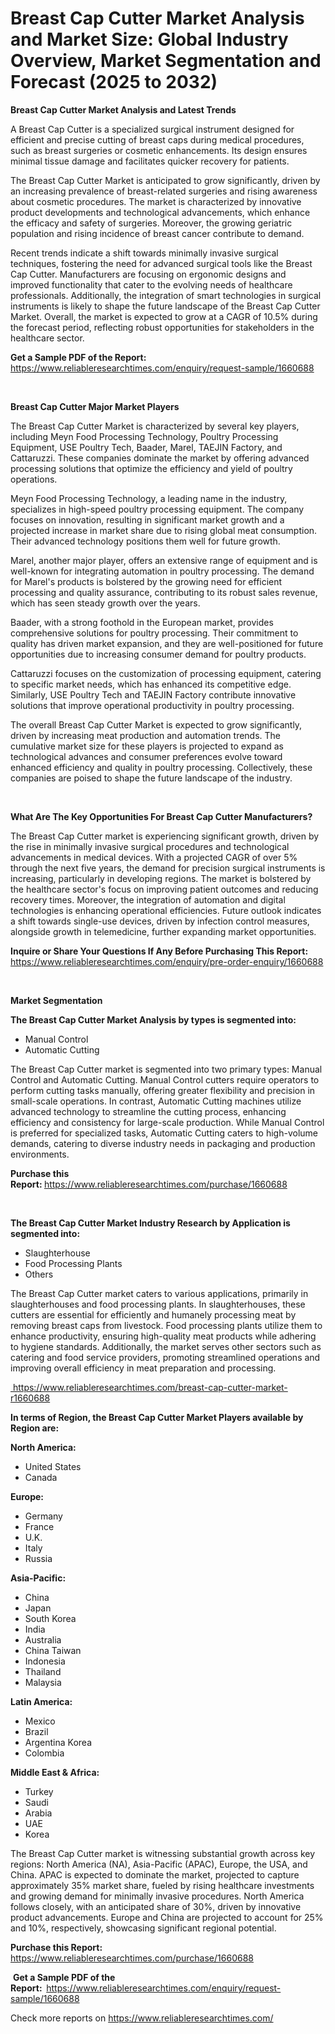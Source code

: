 <p><h1>Breast Cap Cutter Market Analysis and Market Size: Global Industry Overview, Market Segmentation and Forecast (2025 to 2032)</h1></p><p><strong>Breast Cap Cutter Market Analysis and Latest Trends</strong></p>
<p><p>A Breast Cap Cutter is a specialized surgical instrument designed for efficient and precise cutting of breast caps during medical procedures, such as breast surgeries or cosmetic enhancements. Its design ensures minimal tissue damage and facilitates quicker recovery for patients.</p><p>The Breast Cap Cutter Market is anticipated to grow significantly, driven by an increasing prevalence of breast-related surgeries and rising awareness about cosmetic procedures. The market is characterized by innovative product developments and technological advancements, which enhance the efficacy and safety of surgeries. Moreover, the growing geriatric population and rising incidence of breast cancer contribute to demand.</p><p>Recent trends indicate a shift towards minimally invasive surgical techniques, fostering the need for advanced surgical tools like the Breast Cap Cutter. Manufacturers are focusing on ergonomic designs and improved functionality that cater to the evolving needs of healthcare professionals. Additionally, the integration of smart technologies in surgical instruments is likely to shape the future landscape of the Breast Cap Cutter Market. Overall, the market is expected to grow at a CAGR of 10.5% during the forecast period, reflecting robust opportunities for stakeholders in the healthcare sector.</p></p>
<p><strong>Get a Sample PDF of the Report:&nbsp;</strong> <a href="https://www.reliableresearchtimes.com/enquiry/request-sample/1660688?utm_campaign=2237&utm_medium=2&utm_source=Github&utm_content=ia&utm_term=29032025&utm_id=breast-cap-cutter">https://www.reliableresearchtimes.com/enquiry/request-sample/1660688</a></p>
<p>&nbsp;</p>
<p><strong>Breast Cap Cutter Major Market Players</strong></p>
<p><p>The Breast Cap Cutter Market is characterized by several key players, including Meyn Food Processing Technology, Poultry Processing Equipment, USE Poultry Tech, Baader, Marel, TAEJIN Factory, and Cattaruzzi. These companies dominate the market by offering advanced processing solutions that optimize the efficiency and yield of poultry operations.</p><p>Meyn Food Processing Technology, a leading name in the industry, specializes in high-speed poultry processing equipment. The company focuses on innovation, resulting in significant market growth and a projected increase in market share due to rising global meat consumption. Their advanced technology positions them well for future growth.</p><p>Marel, another major player, offers an extensive range of equipment and is well-known for integrating automation in poultry processing. The demand for Marel's products is bolstered by the growing need for efficient processing and quality assurance, contributing to its robust sales revenue, which has seen steady growth over the years.</p><p>Baader, with a strong foothold in the European market, provides comprehensive solutions for poultry processing. Their commitment to quality has driven market expansion, and they are well-positioned for future opportunities due to increasing consumer demand for poultry products.</p><p>Cattaruzzi focuses on the customization of processing equipment, catering to specific market needs, which has enhanced its competitive edge. Similarly, USE Poultry Tech and TAEJIN Factory contribute innovative solutions that improve operational productivity in poultry processing.</p><p>The overall Breast Cap Cutter Market is expected to grow significantly, driven by increasing meat production and automation trends. The cumulative market size for these players is projected to expand as technological advances and consumer preferences evolve toward enhanced efficiency and quality in poultry processing. Collectively, these companies are poised to shape the future landscape of the industry.</p></p>
<p>&nbsp;</p>
<p><strong>What Are The Key Opportunities For Breast Cap Cutter Manufacturers?</strong></p>
<p><p>The Breast Cap Cutter market is experiencing significant growth, driven by the rise in minimally invasive surgical procedures and technological advancements in medical devices. With a projected CAGR of over 5% through the next five years, the demand for precision surgical instruments is increasing, particularly in developing regions. The market is bolstered by the healthcare sector's focus on improving patient outcomes and reducing recovery times. Moreover, the integration of automation and digital technologies is enhancing operational efficiencies. Future outlook indicates a shift towards single-use devices, driven by infection control measures, alongside growth in telemedicine, further expanding market opportunities.</p></p>
<p><strong>Inquire or Share Your Questions If Any Before Purchasing This Report:</strong> <a href="https://www.reliableresearchtimes.com/enquiry/pre-order-enquiry/1660688?utm_campaign=2237&utm_medium=2&utm_source=Github&utm_content=ia&utm_term=29032025&utm_id=breast-cap-cutter">https://www.reliableresearchtimes.com/enquiry/pre-order-enquiry/1660688</a></p>
<p>&nbsp;</p>
<p><strong>Market Segmentation</strong></p>
<p><strong>The Breast Cap Cutter Market Analysis by types is segmented into:</strong></p>
<p><ul><li>Manual Control</li><li>Automatic Cutting</li></ul></p>
<p><p>The Breast Cap Cutter market is segmented into two primary types: Manual Control and Automatic Cutting. Manual Control cutters require operators to perform cutting tasks manually, offering greater flexibility and precision in small-scale operations. In contrast, Automatic Cutting machines utilize advanced technology to streamline the cutting process, enhancing efficiency and consistency for large-scale production. While Manual Control is preferred for specialized tasks, Automatic Cutting caters to high-volume demands, catering to diverse industry needs in packaging and production environments.</p></p>
<p><strong>Purchase this Report:&nbsp;</strong><a href="https://www.reliableresearchtimes.com/purchase/1660688?utm_campaign=2237&utm_medium=2&utm_source=Github&utm_content=ia&utm_term=29032025&utm_id=breast-cap-cutter">https://www.reliableresearchtimes.com/purchase/1660688</a></p>
<p>&nbsp;</p>
<p><strong>The Breast Cap Cutter Market Industry Research by Application is segmented into:</strong></p>
<p><ul><li>Slaughterhouse</li><li>Food Processing Plants</li><li>Others</li></ul></p>
<p><p>The Breast Cap Cutter market caters to various applications, primarily in slaughterhouses and food processing plants. In slaughterhouses, these cutters are essential for efficiently and humanely processing meat by removing breast caps from livestock. Food processing plants utilize them to enhance productivity, ensuring high-quality meat products while adhering to hygiene standards. Additionally, the market serves other sectors such as catering and food service providers, promoting streamlined operations and improving overall efficiency in meat preparation and processing.</p></p>
<p><a href="https://www.reliableresearchtimes.com/breast-cap-cutter-market-r1660688?utm_campaign=2237&utm_medium=2&utm_source=Github&utm_content=ia&utm_term=29032025&utm_id=breast-cap-cutter">&nbsp;https://www.reliableresearchtimes.com/breast-cap-cutter-market-r1660688</a></p>
<p><strong>In terms of Region, the Breast Cap Cutter Market Players available by Region are:</strong></p>
<p>
    <p> <strong> North America: </strong>
        <ul>
            <li>United States</li>
            <li>Canada</li>
        </ul>
        </p> 
    <p> <strong> Europe: </strong>
        <ul>
            <li>Germany</li>
            <li>France</li>
            <li>U.K.</li>
            <li>Italy</li>
            <li>Russia</li>
        </ul>
        </p> 
    <p> <strong> Asia-Pacific: </strong>
        <ul>
            <li>China</li>
            <li>Japan</li>
            <li>South Korea</li>
            <li>India</li>
            <li>Australia</li>
            <li>China Taiwan</li>
            <li>Indonesia</li>
            <li>Thailand</li>
            <li>Malaysia</li>
        </ul>
        </p> 
    <p> <strong> Latin America: </strong>
        <ul>
            <li>Mexico</li>
            <li>Brazil</li>
            <li>Argentina Korea</li>
            <li>Colombia</li>
        </ul>
        </p> 
    <p> <strong> Middle East & Africa: </strong>
        <ul>
            <li>Turkey</li>
            <li>Saudi</li>
            <li>Arabia</li>
            <li>UAE</li>
            <li>Korea</li>
        </ul>
    </p>
    </p>
<p><p>The Breast Cap Cutter market is witnessing substantial growth across key regions: North America (NA), Asia-Pacific (APAC), Europe, the USA, and China. APAC is expected to dominate the market, projected to capture approximately 35% market share, fueled by rising healthcare investments and growing demand for minimally invasive procedures. North America follows closely, with an anticipated share of 30%, driven by innovative product advancements. Europe and China are projected to account for 25% and 10%, respectively, showcasing significant regional potential.</p></p>
<p><strong>Purchase this Report: </strong><a href="https://www.reliableresearchtimes.com/purchase/1660688?utm_campaign=2237&utm_medium=2&utm_source=Github&utm_content=ia&utm_term=29032025&utm_id=breast-cap-cutter">https://www.reliableresearchtimes.com/purchase/1660688</a></p>
<p>&nbsp;<strong>Get a Sample PDF of the Report:&nbsp;&nbsp;</strong><a href="https://www.reliableresearchtimes.com/enquiry/request-sample/1660688?utm_campaign=2237&utm_medium=2&utm_source=Github&utm_content=ia&utm_term=29032025&utm_id=breast-cap-cutter">https://www.reliableresearchtimes.com/enquiry/request-sample/1660688</a></p>
<p><strong></strong></p>
<p>Check more reports on <a href="https://www.reliableresearchtimes.com/?utm_campaign=2237&utm_medium=2&utm_source=Github&utm_content=ia&utm_term=29032025&utm_id=breast-cap-cutter">https://www.reliableresearchtimes.com/</a></p>